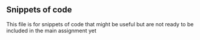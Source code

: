 ## Snippets of code

This file is for snippets of code that might be useful but are not ready to be included in the main assignment yet

